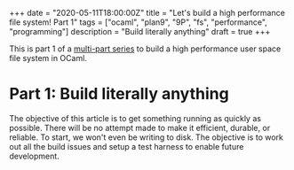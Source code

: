 +++
date = "2020-05-11T18:00:00Z"
title = "Let's build a high performance file system! Part 1"
tags = ["ocaml", "plan9", "9P", "fs", "performance", "programming"]
description = "Build literally anything"
draft = true
+++

This is part 1 of a [multi-part series](./index) to build a
high performance user space file system in OCaml.

# Part 1: Build literally anything

The objective of this article is to get something running as
quickly as possible. There will be no attempt made to make it
efficient, durable, or reliable. To start, we won't even be
writing to disk. The objective is to work out all the build
issues and setup a test harness to enable future development.

